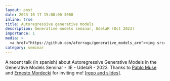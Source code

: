 ```yaml
---
layout: post
date: 2023-10-17 15:00:00-3000
inline: true
title: Autoregressive generative models
description: Generative models seminar, UdelaR (Oct 2023)
importance: 1
media: >
  <a href="https://github.com/aferragu/generative_models_arm"><img src="https://github.com/aferragu/generative_models_arm/blob/e0116d2bf77ae6ce4351ea501bf02f02a7a8068b/dgm.png" width="200"/></a>
category: seminar
---
```


A recent talk (in spanish) about Autoregressive Generative Models in the Generative Models Seminar - IIE - UdelaR - 2023. Thanks to [Pablo Muse](https://scholar.google.fr/citations?user=gBLQ5oIAAAAJ&hl=en) and [Ernesto Mordecki](http://www.cmat.edu.uy/~mordecki/) for inviting me! [[repo and slides](https://github.com/aferragu/generative_models_arm)].
